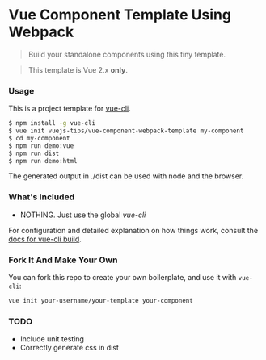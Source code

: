 # Vue Component Template Using Webpack

> Build your standalone components using this tiny template.

> This template is Vue 2.x **only**.

### Usage

This is a project template for [vue-cli](https://github.com/vuejs/vue-cli).

``` bash
$ npm install -g vue-cli
$ vue init vuejs-tips/vue-component-webpack-template my-component
$ cd my-component
$ npm run demo:vue
$ npm run dist
$ npm run demo:html
```

The generated output in ./dist can be used with node and the browser.

### What's Included

- NOTHING. Just use the global *vue-cli*

For configuration and detailed explanation on how things work, consult the [docs for vue-cli build](https://github.com/vuejs/vue-cli/blob/master/docs/build.md).

### Fork It And Make Your Own

You can fork this repo to create your own boilerplate, and use it with `vue-cli`:

``` bash
vue init your-username/your-template your-component
```

### TODO

- Include unit testing
- Correctly generate css in dist
